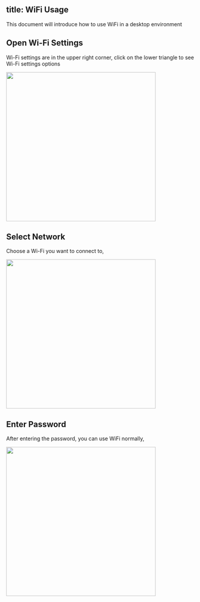 title: WiFi Usage
---

This document will introduce how to use WiFi in a desktop environment

## Open Wi-Fi Settings

Wi-Fi settings are in the upper right corner, click on the lower triangle to see Wi-Fi settings options

<img src="/linux/images/vim1/wifi-setting.png" width="400px">

## Select Network

Choose a Wi-Fi you want to connect to,

<img src="/linux/images/vim1/wifi-select.png" width="400px">

## Enter Password

After entering the password, you can use WiFi normally,

<img src="/linux/images/vim1/wifi-password.png" width="400px">
